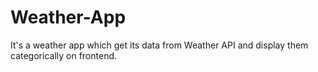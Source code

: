 # Weather-App
It's a weather app which get its data  from Weather API  and display them categorically on frontend.
